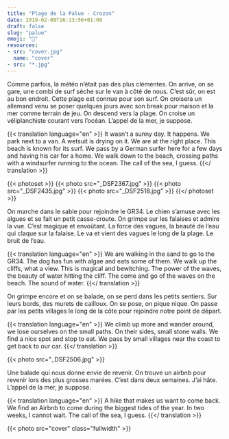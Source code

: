 ```yaml
---
title: "Plage de la Palue - Crozon"
date: 2019-02-08T16:13:56+01:00
draft: false
slug: "palue"
emoji: "🌊"
resources:
- src: "cover.jpg"
  name: "cover"
- src: "*.jpg"
---
```

Comme parfois, la météo n’était pas des plus clémentes. On arrive, on se gare, une combi de surf sèche sur le van à côté de nous. C’est sûr, on est au bon endroit. Cette plage est connue pour son surf. On croisera un allemand venu se poser quelques jours avec son break pour maison et la mer comme terrain de jeu. On descend vers la plage. On croise un véliplanchiste courant vers l’océan. L’appel de la mer, je suppose.

{{< translation language="en" >}}
It wasn’t a sunny day. It happens. We park next to a van. A wetsuit is drying on it. We are at the right place. This beach is known for its surf. We pass by a German surfer here for a few days and having his car for a home. We walk down to the beach, crossing paths with a windsurfer running to the ocean. The call of the sea, I guess.
{{</ translation >}}

{{< photoset >}}
  {{< photo src="_DSF2367.jpg" >}}
  {{< photo src="_DSF2435.jpg" >}}
  {{< photo src="_DSF2518.jpg" >}}
{{</ photoset >}}

On marche dans le sable pour rejoindre le GR34. Le chien s’amuse avec les algues et se fait un petit casse-croute. On grimpe sur les falaises et admire la vue. C’est magique et envoûtant. La force des vagues, la beauté de l’eau qui claque sur la falaise. Le va et vient des vagues le long de la plage. Le bruit de l’eau.

{{< translation language="en" >}}
We are walking in the sand to go to the GR34. The dog has fun with algae and eats some of them. We walk up the cliffs, what a view. This is magical and bewitching. The power of the waves, the beauty of water hitting the cliff. The come and go of the waves on the beach. The sound of water.
{{</ translation >}}

On grimpe encore et on se balade, on se perd dans les petits sentiers. Sur leurs bords, des murets de cailloux. On se pose, on pique nique. On passe par les petits villages le long de la côte pour rejoindre notre point de départ. 

{{< translation language="en" >}}
We climb up more and wander around, we lose ourselves on the small paths. On their sides, small stone walls. We find a nice spot and stop to eat. We pass by small villages near the coast to get back to our car.
{{</ translation >}}

{{< photo src="_DSF2506.jpg" >}}

Une balade qui nous donne envie de revenir. On trouve un airbnb pour revenir lors des plus grosses marées. C’est dans deux semaines. J’ai hâte. L’appel de la mer, je suppose.

{{< translation language="en" >}}
A hike that makes us want to come back. We find an Airbnb to come during the biggest tides of the year. In two weeks, I cannot wait. The call of the sea, I guess.
{{</ translation >}}

{{< photo src="cover" class="fullwidth" >}}